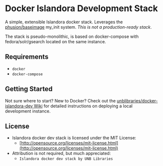 # Docker Islandora Development Stack
A simple, extensible Islandora docker stack. Leverages the [phusion/baseimage](https://registry.hub.docker.com/u/phusion/baseimage/) my_init system. *This is not a production-ready stack*.

The stack is pseudo-monolithic, is based on docker-compose with fedora/solr/gsearch located on the same instance.

## Requirements

* `docker`
* `docker-compose`

## Getting Started
Not sure where to start? New to Docker? Check out the [unblibraries/docker-islandora-dev Wiki](https://github.com/unb-libraries/docker-islandora-dev/wiki) for detailed instructions on deploying a local development instance.

## License
- Islandora docker dev stack is licensed under the MIT License:
  - [http://opensource.org/licenses/mit-license.html](http://opensource.org/licenses/mit-license.html)
- Attribution is not required, but much appreciated:
  - `Islandora docker dev stack by UNB Libraries`
